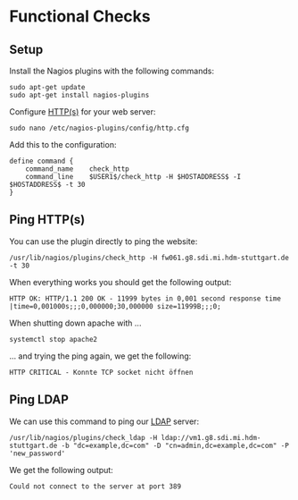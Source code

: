 # Functional Checks

## Setup

Install the Nagios plugins with the following commands:

```ssh
sudo apt-get update
sudo apt-get install nagios-plugins
```

Configure [HTTP(s)](/acronyms) for your web server:

```ssh
sudo nano /etc/nagios-plugins/config/http.cfg
```

Add this to the configuration:

```ssh
define command {
    command_name    check_http
    command_line    $USER1$/check_http -H $HOSTADDRESS$ -I $HOSTADDRESS$ -t 30
}
```

## Ping HTTP(s)

You can use the plugin directly to ping the website:

```ssh
/usr/lib/nagios/plugins/check_http -H fw061.g8.sdi.mi.hdm-stuttgart.de -t 30
```

When everything works you should get the following output:

```ssh
HTTP OK: HTTP/1.1 200 OK - 11999 bytes in 0,001 second response time |time=0,001000s;;;0,000000;30,000000 size=11999B;;;0;
```

When shutting down apache with ...

```ssh
systemctl stop apache2
```

... and trying the ping again, we get the following:

```ssh
HTTP CRITICAL - Konnte TCP socket nicht öffnen
```

## Ping LDAP

We can use this command to ping our [LDAP](/acronyms) server:

```ssh
/usr/lib/nagios/plugins/check_ldap -H ldap://vm1.g8.sdi.mi.hdm-stuttgart.de -b "dc=example,dc=com" -D "cn=admin,dc=example,dc=com" -P 'new_password'
```

We get the following output:

```ssh
Could not connect to the server at port 389
```
